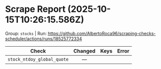 # Scrape Report (2025-10-15T10:26:15.586Z)

Group: `stocks`  |  Run: https://github.com/AlbertoRoca96/scraping-checks-scheduler/actions/runs/18525772334

| Check | Changed | Keys | Error |
|---|:---:|:--|:--|
| `stock_ntdoy_global_quote` | — |  |  |
